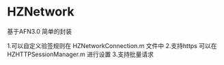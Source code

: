 # HZNetwork
基于AFN3.0 简单的封装

 1.可以自定义验签规则在 HZNetworkConnection.m 文件中
 2.支持https 可以在 HZHTTPSessionManager.m 进行设置
 3.支持批量请求
